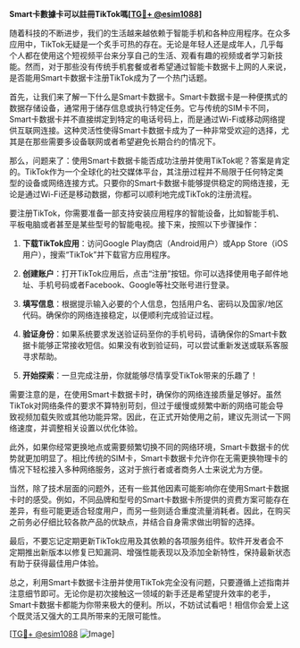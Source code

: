 **Smart卡數據卡可以註冊TikTok嗎[[TG💪+ @esim1088](https://t.me/s/esim1088)]**

随着科技的不断进步，我们的生活越来越依赖于智能手机和各种应用程序。在众多应用中，TikTok无疑是一个炙手可热的存在。无论是年轻人还是成年人，几乎每个人都在使用这个短视频平台来分享自己的生活、观看有趣的视频或者学习新技能。然而，对于那些没有传统手机套餐或者希望通过智能卡数据卡上网的人来说，是否能用Smart卡数据卡注册TikTok成为了一个热门话题。

首先，让我们来了解一下什么是Smart卡数据卡。Smart卡数据卡是一种便携式的数据存储设备，通常用于储存信息或执行特定任务。它与传统的SIM卡不同，Smart卡数据卡并不直接绑定到特定的电话号码上，而是通过Wi-Fi或移动网络提供互联网连接。这种灵活性使得Smart卡数据卡成为了一种非常受欢迎的选择，尤其是在那些需要多设备联网或者希望避免长期合约的情况下。

那么，问题来了：使用Smart卡数据卡能否成功注册并使用TikTok呢？答案是肯定的。TikTok作为一个全球化的社交媒体平台，其注册过程并不局限于任何特定类型的设备或网络连接方式。只要你的Smart卡数据卡能够提供稳定的网络连接，无论是通过Wi-Fi还是移动数据，你都可以顺利地完成TikTok的注册流程。

要注册TikTok，你需要准备一部支持安装应用程序的智能设备，比如智能手机、平板电脑或者甚至是某些型号的智能电视。接下来，按照以下步骤操作：

1. **下载TikTok应用**：访问Google Play商店（Android用户）或App Store（iOS用户），搜索“TikTok”并下载官方应用程序。
   
2. **创建账户**：打开TikTok应用后，点击“注册”按钮。你可以选择使用电子邮件地址、手机号码或者Facebook、Google等社交账号进行登录。

3. **填写信息**：根据提示输入必要的个人信息，包括用户名、密码以及国家/地区代码。确保你的网络连接稳定，以便顺利完成验证过程。

4. **验证身份**：如果系统要求发送验证码至你的手机号码，请确保你的Smart卡数据卡能够正常接收短信。如果没有收到验证码，可以尝试重新发送或联系客服寻求帮助。

5. **开始探索**：一旦完成注册，你就能够尽情享受TikTok带来的乐趣了！

需要注意的是，在使用Smart卡数据卡时，确保你的网络连接质量足够好。虽然TikTok对网络条件的要求不算特别苛刻，但过于缓慢或频繁中断的网络可能会导致视频加载失败或其他功能异常。因此，在正式开始使用之前，建议先测试一下网络速度，并调整相关设置以优化体验。

此外，如果你经常更换地点或需要频繁切换不同的网络环境，Smart卡数据卡的优势就更加明显了。相比传统的SIM卡，Smart卡数据卡允许你在无需更换物理卡的情况下轻松接入多种网络服务，这对于旅行者或者商务人士来说尤为方便。

当然，除了技术层面的问题外，还有一些其他因素可能影响你在使用Smart卡数据卡时的感受。例如，不同品牌和型号的Smart卡数据卡所提供的资费方案可能存在差异，有些可能更适合轻度用户，而另一些则适合重度流量消耗者。因此，在购买之前务必仔细比较各款产品的优缺点，并结合自身需求做出明智的选择。

最后，不要忘记定期更新TikTok应用及其依赖的各项服务组件。软件开发者会不定期推出新版本以修复已知漏洞、增强性能表现以及添加全新特性，保持最新状态有助于获得最佳用户体验。

总之，利用Smart卡数据卡注册并使用TikTok完全没有问题，只要遵循上述指南并注意细节即可。无论你是初次接触这一领域的新手还是希望提升效率的老手，Smart卡数据卡都能为你带来极大的便利。所以，不妨试试看吧！相信你会爱上这个既灵活又强大的工具所带来的无限可能性。

[[TG💪+ @esim1088](https://t.me/s/esim1088) ![Image](https://i.postimg.cc/4NQfJmqS/Snipaste-2025-05-13-00-14-12.png)]